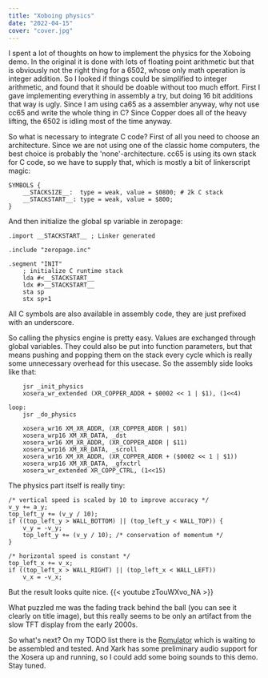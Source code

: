 ```yaml
---
title: "Xoboing physics"
date: "2022-04-15"
cover: "cover.jpg"
---
```


I spent a lot of thoughts on how to implement the physics for the Xoboing demo.
In the original it is done with lots of floating point arithmetic but that is
obviously not the right thing for a 6502, whose only math operation is integer
addition. So I looked if things could be simplified to integer arithmetic,
and found that it should be doable without too much effort. First I gave implementing
everything in assembly a try, but doing 16 bit additions that way is ugly.
Since I am using ca65 as a assembler anyway, why not use cc65 and write the
whole thing in C? Since Copper does all of the heavy lifting, the 6502 is idling
most of the time anyway.

So what is necessary to integrate C code? First of all you need to choose an
architecture. Since we are not using one of the classic home computers, the best
choice is probably the 'none'-architecture. cc65 is using its own stack for C code,
so we have to supply that, which is mostly a bit of linkerscript magic:

```
SYMBOLS {
    __STACKSIZE__:  type = weak, value = $0800; # 2k C stack
    __STACKSTART__: type = weak, value = $800;
}
```

And then initialize the global sp variable in zeropage:

```
.import __STACKSTART__ ; Linker generated

.include "zeropage.inc"

.segment "INIT"
    ; initialize C runtime stack
    lda #<__STACKSTART__
    ldx #>__STACKSTART__
    sta sp
    stx sp+1
```

All C symbols are also available in assembly code, they are just prefixed with an
underscore.

So calling the physics engine is pretty easy. Values are exchanged through global
variables. They could also be put into function parameters, but that means pushing and
popping them on the stack every cycle which is really some unnecessary overhead
for this usecase. So the assembly side looks like that:
```
    jsr _init_physics
    xosera_wr_extended (XR_COPPER_ADDR + $0002 << 1 | $1), (1<<4)

loop:
    jsr _do_physics

    xosera_wr16 XM_XR_ADDR, (XR_COPPER_ADDR | $01)
    xosera_wrp16 XM_XR_DATA, _dst
    xosera_wr16 XM_XR_ADDR, (XR_COPPER_ADDR | $11)
    xosera_wrp16 XM_XR_DATA, _scroll
    xosera_wr16 XM_XR_ADDR, (XR_COPPER_ADDR + ($0002 << 1 | $1))
    xosera_wrp16 XM_XR_DATA, _gfxctrl
    xosera_wr_extended XR_COPP_CTRL, (1<<15)
```

The physics part itself is really tiny:
```
/* vertical speed is scaled by 10 to improve accuracy */
v_y += a_y;
top_left_y += (v_y / 10);
if ((top_left_y > WALL_BOTTOM) || (top_left_y < WALL_TOP)) {
    v_y = -v_y;
    top_left_y += (v_y / 10); /* conservation of momentum */
}

/* horizontal speed is constant */
top_left_x += v_x;
if ((top_left_x > WALL_RIGHT) || (top_left_x < WALL_LEFT))
    v_x = -v_x;
```

But the result looks quite nice.
{{< youtube zTouWXvo_NA >}}

What puzzled me was the fading track behind the ball (you can see it clearly on
title image), but this really seems to be only an artifact from the slow TFT
display from the early 2000s.

So what's next? On my TODO list there is the [Romulator](https://bitfixer.com/product/romulator/)
which is waiting to be assembled and tested. And Xark has some preliminary audio
support for the Xosera up and running, so I could add some boing sounds to this
demo. Stay tuned.
